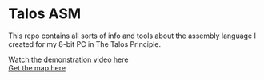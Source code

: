 # Talos ASM
This repo contains all sorts of info and tools about the assembly language I created for my 8-bit PC
in The Talos Principle.

[Watch the demonstration video here](https://youtu.be/XKuAwCJ3khw)    
[Get the map here](https://steamcommunity.com/sharedfiles/filedetails/?id=2016141810)
